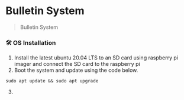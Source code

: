 # Bulletin System
>Bulletin System

### :hammer_and_wrench: OS Installation
1. Install the latest ubuntu 20.04 LTS to an SD card using raspberry pi imager and connect the SD card to the raspberry pi
2. Boot the system and update using the code below.
```
sudo apt update && sudo apt upgrade
```
3. 


